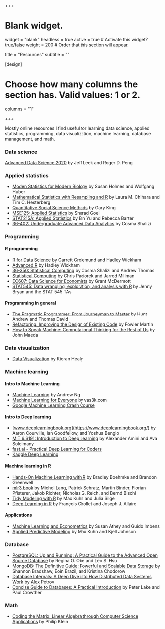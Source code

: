 +++
# Blank widget.
widget = "blank"
headless = true
active = true  # Activate this widget? true/false
weight = 200  # Order that this section will appear.

title = "Resources"
subtitle = ""

[design]
  # Choose how many columns the section has. Valid values: 1 or 2.
  columns = "1"

+++

Mostly online resources I find useful for learning data science, applied statistics, programming, data visualization, machine learning, database management, and math. 

### Data science 

[Advanced Data Science 2020](http://jtleek.com/ads2020/) by Jeff Leek and Roger D. Peng 

### Applied statistics 

- [Moden Statistics for Modern Biology](https://www.huber.embl.de/msmb/) by Susan Holmes and Wolfgang Huber
- [Mathematical Statistics with Resampling and R](https://www.amazon.com/Mathematical-Statistics-Resampling-Laura-Chihara/dp/1118029852) by Laura M. Chihara and Tim C. Hesterberg 
- [Quantitative Social Science Methods](https://www.youtube.com/playlist?list=PLmpS1iNDaUFtat0QiqXZhlsAgseWtJ1Kk) by Gary King 
- [MSE125: Applied Statistics](https://5harad.com/mse125/) by Sharad Goel 
- [STAT215A: Applied Statistics](https://github.com/rlbarter/STAT-215A-Fall-2017) by Bin Yu and Rebecca Barter 
- [36-402: Undergraduate Advanced Data Analytics](http://www.stat.cmu.edu/~cshalizi/uADA/17/) by Cosma Shalizi 

### Programming 

#### R programming 

- [R for Data Science](https://r4ds.had.co.nz/) by Garrett Grolemund and Hadley Wickham 
- [Advanced R](https://adv-r.hadley.nz/) by Hadley Wickham 
- [36-350: Statistical Computing](http://www.stat.cmu.edu/~cshalizi/statcomp/14/) by Cosma Shalizi and Andrew Thomas 
- [Statistical Computing](https://statistics.berkeley.edu/computing/training/tutorials) by Chris Paciorek and Jarrod Millman
- [EC607: Data Science for Economists](https://github.com/uo-ec607/lectures#data-science-for-economists) by Grant McDermott 
- [STAT545: Data wrangling, exploration, and analysis with R](https://stat545.com/) by Jenny Bryan and the STAT 545 TAs

#### Programming in general 

- [The Pragmatic Programmer: From Journeyman to Master](https://www.amazon.com/gp/product/B003GCTQAE/ref=ppx_yo_dt_b_search_asin_title?ie=UTF8&psc=1) by Hunt Andrew and Thomas David 
- [Refactoring: Improving the Design of Existing Code](https://www.amazon.com/gp/product/B07LCM8RG2/ref=ppx_yo_dt_b_d_asin_title_o09?ie=UTF8&psc=1) by Fowler Martin
- [How to Speak Machine: Computational Thinking for the Rest of Us](https://www.amazon.com/dp/B07PCLSQ6K/ref=dp-kindle-redirect?_encoding=UTF8&btkr=1) by John Maeda 

### Data visualization

- [Data Visualization](https://socviz.co/) by Kieran Healy 

### Machine learning 

#### Intro to Machine Learning 
- [Machine Learning](https://www.coursera.org/courses?query=machine%20learning%20andrew%20ng) by Andrew Ng
- [Machine Learning for Everyone](https://vas3k.com/blog/machine_learning/) by vas3k.com
- [Google Machine Learning Crash Course](https://developers.google.com/machine-learning/crash-course/)

#### Intro to Deep learning 
- [www.deeplearningbook.org](https://www.deeplearningbook.org/) by Aaron Courville, Ian Goodfellow, and Yoshua Bengio
- [MIT 6.S191: Introduction to Deep Learning](http://introtodeeplearning.com/) by Alexander Amini and Ava Soleimany
- [fast.ai - Practical Deep Learning for Coders](https://course.fast.ai/)
- [Kaggle Deep Learning](https://www.kaggle.com/learn/deep-learning)

#### Machine learning in R
- [Hands-On Machine Learning with R](https://bradleyboehmke.github.io/HOML/) by Bradley Boehmke and Brandon Greenwell
- [mlr3 book](https://mlr3book.mlr-org.com/) by Michel Lang, Patrick Schratz, Martin Binder, Florian Pfisterer, Jakob Richter, Nicholas G. Reich, and Bernd Bischl
- [Tidy Modeling with R](https://www.tmwr.org/) by Max Kuhn and Julia Silge
- [Deep Learning in R](https://www.manning.com/books/deep-learning-with-r) by François Chollet and Joseph J. Allaire

#### Applications 
- [Machine Learning and Econometrics](https://www.aeaweb.org/conference/cont-ed/2018-webcasts) by Susan Athey and Guido Imbens
- [Applied Predictive Modeling](http://appliedpredictivemodeling.com/) by Max Kuhn and Kjell Johnson

### Database 

- [PostgreSQL: Up and Running: A Practical Guide to the Advanced Open Source Database](https://www.amazon.com/gp/product/B076C4WLBP/ref=ppx_yo_dt_b_search_asin_title?ie=UTF8&psc=1) by Regina O. Obe and Leo S. Hsu
- [MongoDB: The Definitive Guide: Powerful and Scalable Data Storage](https://www.amazon.com/gp/product/B082J7DMBX/ref=ppx_yo_dt_b_d_asin_title_o03?ie=UTF8&psc=1) by Shannon Bradshaw, Eoin Brazil, and Kristina Chodorow 
- [Database Internals: A Deep Dive into How Distributed Data Systems Work](https://www.amazon.com/Database-Internals-Deep-Distributed-Systems-ebook/dp/B07XW76VHZ/ref=sr_1_1?dchild=1&keywords=database&qid=1602085126&s=digital-text&sr=1-1) by Alex Petrov 
- [Concise Guide to Databases: A Practical Introduction](https://www.amazon.com/gp/product/B00GV38QL0/ref=ppx_yo_dt_b_d_asin_title_o04?ie=UTF8&psc=1) by Peter Lake and Paul Crowther

### Math

- [Coding the Matrix: Linear Algebra through Computer Science Applications](https://www.amazon.com/Coding-Matrix-Algebra-Computer-Applications-ebook/dp/B00VSN9NHY/ref=msx_wsirn_v1_3/139-1288150-1994460?_encoding=UTF8&pd_rd_i=B00VSN9NHY&pd_rd_r=95c6bfb5-4fb6-4ac0-9e86-0dde2fd38ec7&pd_rd_w=7KG33&pd_rd_wg=4IUjX&pf_rd_p=77bfbfb0-a9eb-4e71-8d50-7ac5425f6fa1&pf_rd_r=V5PSVK5J3QEC09CPTB6T&psc=1&refRID=V5PSVK5J3QEC09CPTB6T) by Philip Klein 
